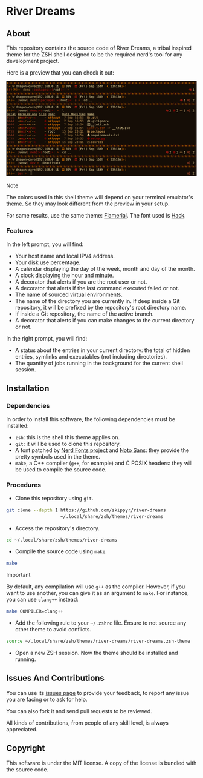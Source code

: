 # River Dreams
## About
This repository contains the source code of River Dreams, a tribal inspired
theme for the ZSH shell designed to be the required nerd's tool for any
development project.

Here is a preview that you can check it out:

![](assets/preview.png)

> [!NOTE]
> The colors used in this shell theme will depend on your terminal emulator's
> theme. So they may look different from the preview in your setup.
>
> For same results, use the same theme: [Flamerial](https://github.com/skippyr/flamerial).
> The font used is [Hack](https://github.com/source-foundry/Hack).

### Features

In the left prompt, you will find:

- Your host name and local IPV4 address.
- Your disk use percentage.
- A calendar displaying the day of the week, month and day of the month.
- A clock displaying the hour and minute.
- A decorator that alerts if you are the root user or not.
- A decorator that alerts if the last command executed failed or not.
- The name of sourced virtual environments.
- The name of the directory you are currently in. If deep inside a Git
  repository, it will be prefixed by the repository's root directory name.
- If inside a Git repository, the name of the active branch.
- A decorator that alerts if you can make changes to the current directory or
  not.

In the right prompt, you will find:

- A status about the entries in your current directory: the total of hidden
  entries, symlinks and executables (not including directories).
- The quantity of jobs running in the background for the current shell session.

## Installation
### Dependencies
In order to install this software, the following dependencies must be installed:

- `zsh`: this is the shell this theme applies on.
- `git`: it will be used to clone this repository.
- A font patched by [Nerd Fonts project](https://www.nerdfonts.com/font-downloads)
  and [Noto Sans](https://fonts.google.com/noto/specimen/Noto+Sans): they
  provide the pretty symbols used in the theme.
- `make`, a C++ compiler (`g++`, for example) and C POSIX headers: they will be
  used to compile the source code.

### Procedures
- Clone this repository using `git`.

```bash
git clone --depth 1 https://github.com/skippyr/river-dreams                    \
                    ~/.local/share/zsh/themes/river-dreams
```

- Access the repository's directory.

```bash
cd ~/.local/share/zsh/themes/river-dreams
```

- Compile the source code using `make`.

```bash
make
```

> [!IMPORTANT]
> By default, any compilation will use `g++` as the compiler. However, if you
> want to use another, you can give it as an argument to `make`. For instance,
> you can use `clang++` instead:

```bash
make COMPILER=clang++
```

- Add the following rule to your `~/.zshrc` file. Ensure to not source any other
  theme to avoid conflicts.

```bash
source ~/.local/share/zsh/themes/river-dreams/river-dreams.zsh-theme
```

- Open a new ZSH session. Now the theme should be installed and running.

## Issues And Contributions
You can use its [issues page](https://github.com/skippyr/river-dreams/issues) to
provide your feedback, to report any issue you are facing or to ask for help.

You can also fork it and send pull requests to be reviewed.

All kinds of contributions, from people of any skill level, is always
appreciated.

## Copyright
This software is under the MIT license. A copy of the license is bundled with
the source code.
